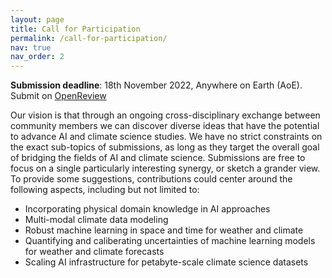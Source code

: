 ```yaml
---
layout: page
title: Call for Participation
permalink: /call-for-participation/
nav: true
nav_order: 2
---
```


**Submission deadline**: 18th November 2022, Anywhere on Earth (AoE). Submit on [OpenReview]()


Our vision is that through an ongoing cross-disciplinary exchange between community members we can discover diverse ideas that have the potential to advance AI and climate science studies.
We have no strict constraints on the exact sub-topics of submissions, as long as they target the overall goal of bridging the fields of AI and climate science. 
Submissions are free to focus on a single particularly interesting synergy, or sketch a grander view. 
To provide some suggestions, contributions could center around the following aspects, including but not limited to:

- Incorporating physical domain knowledge in AI approaches
- Multi-modal climate data modeling
- Robust machine learning in space and time for weather and climate
- Quantifying and caliberating uncertainties of machine learning models for weather and climate forecasts
- Scaling AI infrastructure for petabyte-scale climate science datasets